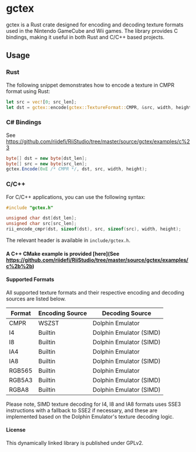 # gctex
gctex is a Rust crate designed for encoding and decoding texture formats used in the Nintendo GameCube and Wii games. The library provides C bindings, making it useful in both Rust and C/C++ based projects.

## Usage 

### Rust
The following snippet demonstrates how to encode a texture in CMPR format using Rust:

```rust
let src = vec![0; src_len];
let dst = gctex::encode(gctex::TextureFormat::CMPR, &src, width, height);
```

### C# Bindings
See https://github.com/riidefi/RiiStudio/tree/master/source/gctex/examples/c%23
```cs
byte[] dst = new byte[dst_len];
byte[] src = new byte[src_len];
gctex.Encode(0xE /* CMPR */, dst, src, width, height);
```

### C/C++
For C/C++ applications, you can use the following syntax:
```cpp
#include "gctex.h"

unsigned char dst[dst_len];
unsigned char src[src_len];
rii_encode_cmpr(dst, sizeof(dst), src, sizeof(src), width, height);
```
The relevant header is available in `include/gctex.h`.
#### A C++ CMake example is provided [here](See https://github.com/riidefi/RiiStudio/tree/master/source/gctex/examples/c%2b%2b)

#### Supported Formats
All supported texture formats and their respective encoding and decoding sources are listed below.

| Format  | Encoding Source | Decoding Source |
|---------|-----------------|-----------------|
| CMPR    | WSZST           | Dolphin Emulator |
| I4      | Builtin         | Dolphin Emulator (SIMD) |
| I8      | Builtin         | Dolphin Emulator (SIMD) |
| IA4     | Builtin         | Dolphin Emulator |
| IA8     | Builtin         | Dolphin Emulator (SIMD) |
| RGB565  | Builtin         | Dolphin Emulator |
| RGB5A3  | Builtin         | Dolphin Emulator (SIMD) |
| RGBA8   | Builtin         | Dolphin Emulator (SIMD) |

Please note, SIMD texture decoding for I4, I8 and IA8 formats uses SSE3 instructions with a fallback to SSE2 if necessary, and these are implemented based on the Dolphin Emulator's texture decoding logic.

#### License
This dynamically linked library is published under GPLv2.
